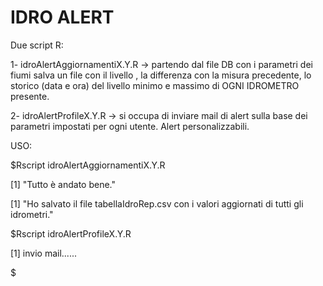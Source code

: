 # IDRO ALERT 

Due script R:

1- idroAlertAggiornamentiX.Y.R -> partendo dal file DB con i parametri dei fiumi salva un file con il livello , la differenza con la misura precedente, lo storico (data e ora) del livello minimo e massimo di OGNI IDROMETRO presente.

2- idroAlertProfileX.Y.R -> si occupa di inviare mail di alert sulla base dei parametri impostati per ogni utente. Alert personalizzabili.

USO:

$Rscript idroAlertAggiornamentiX.Y.R

[1] "Tutto è andato bene."

[1] "Ho salvato il file tabellaIdroRep.csv con i valori aggiornati di tutti gli idrometri."

$Rscript idroAlertProfileX.Y.R

[1] invio mail......

$

